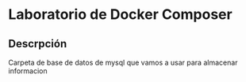 # Laboratorio de Docker Composer
## Descrpción 
Carpeta de base de datos de mysql que vamos a usar para almacenar informacion
